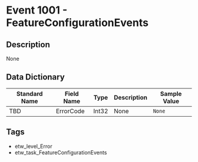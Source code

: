 # Event 1001 - FeatureConfigurationEvents

## Description
None

## Data Dictionary
|Standard Name|Field Name|Type|Description|Sample Value|
|---|---|---|---|---|
|TBD|ErrorCode|Int32|None|`None`|

## Tags
* etw_level_Error
* etw_task_FeatureConfigurationEvents